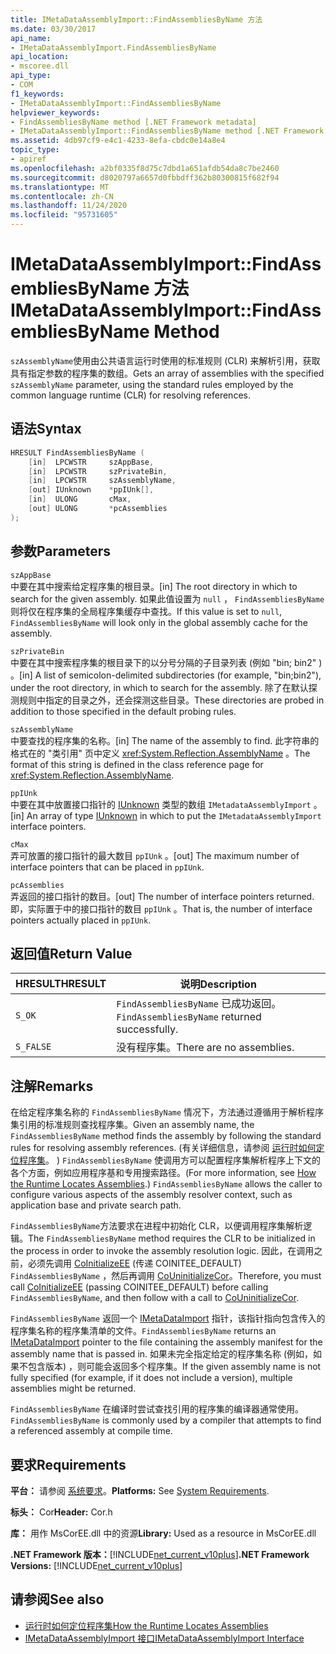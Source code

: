 ```yaml
---
title: IMetaDataAssemblyImport::FindAssembliesByName 方法
ms.date: 03/30/2017
api_name:
- IMetaDataAssemblyImport.FindAssembliesByName
api_location:
- mscoree.dll
api_type:
- COM
f1_keywords:
- IMetaDataAssemblyImport::FindAssembliesByName
helpviewer_keywords:
- FindAssembliesByName method [.NET Framework metadata]
- IMetaDataAssemblyImport::FindAssembliesByName method [.NET Framework metadata]
ms.assetid: 4db97cf9-e4c1-4233-8efa-cbdc0e14a8e4
topic_type:
- apiref
ms.openlocfilehash: a2bf0335f8d75c7dbd1a651afdb54da8c7be2460
ms.sourcegitcommit: d8020797a6657d0fbbdff362b80300815f682f94
ms.translationtype: MT
ms.contentlocale: zh-CN
ms.lasthandoff: 11/24/2020
ms.locfileid: "95731605"
---
```

# <a name="imetadataassemblyimportfindassembliesbyname-method"></a><span data-ttu-id="d8b89-102">IMetaDataAssemblyImport::FindAssembliesByName 方法</span><span class="sxs-lookup"><span data-stu-id="d8b89-102">IMetaDataAssemblyImport::FindAssembliesByName Method</span></span>

<span data-ttu-id="d8b89-103">`szAssemblyName`使用由公共语言运行时使用的标准规则 (CLR) 来解析引用，获取具有指定参数的程序集的数组。</span><span class="sxs-lookup"><span data-stu-id="d8b89-103">Gets an array of assemblies with the specified `szAssemblyName` parameter, using the standard rules employed by the common language runtime (CLR) for resolving references.</span></span>  
  
## <a name="syntax"></a><span data-ttu-id="d8b89-104">语法</span><span class="sxs-lookup"><span data-stu-id="d8b89-104">Syntax</span></span>  
  
```cpp  
HRESULT FindAssembliesByName (  
    [in]  LPCWSTR     szAppBase,
    [in]  LPCWSTR     szPrivateBin,
    [in]  LPCWSTR     szAssemblyName,
    [out] IUnknown    *ppIUnk[],
    [in]  ULONG       cMax,
    [out] ULONG       *pcAssemblies  
);  
```  
  
## <a name="parameters"></a><span data-ttu-id="d8b89-105">参数</span><span class="sxs-lookup"><span data-stu-id="d8b89-105">Parameters</span></span>  

 `szAppBase`  
 <span data-ttu-id="d8b89-106">中要在其中搜索给定程序集的根目录。</span><span class="sxs-lookup"><span data-stu-id="d8b89-106">[in] The root directory in which to search for the given assembly.</span></span> <span data-ttu-id="d8b89-107">如果此值设置为 `null` ， `FindAssembliesByName` 则将仅在程序集的全局程序集缓存中查找。</span><span class="sxs-lookup"><span data-stu-id="d8b89-107">If this value is set to `null`, `FindAssembliesByName` will look only in the global assembly cache for the assembly.</span></span>  
  
 `szPrivateBin`  
 <span data-ttu-id="d8b89-108">中要在其中搜索程序集的根目录下的以分号分隔的子目录列表 (例如 "bin; bin2" ) 。</span><span class="sxs-lookup"><span data-stu-id="d8b89-108">[in] A list of semicolon-delimited subdirectories (for example, "bin;bin2"), under the root directory, in which to search for the assembly.</span></span> <span data-ttu-id="d8b89-109">除了在默认探测规则中指定的目录之外，还会探测这些目录。</span><span class="sxs-lookup"><span data-stu-id="d8b89-109">These directories are probed in addition to those specified in the default probing rules.</span></span>  
  
 `szAssemblyName`  
 <span data-ttu-id="d8b89-110">中要查找的程序集的名称。</span><span class="sxs-lookup"><span data-stu-id="d8b89-110">[in] The name of the assembly to find.</span></span> <span data-ttu-id="d8b89-111">此字符串的格式在的 "类引用" 页中定义 <xref:System.Reflection.AssemblyName> 。</span><span class="sxs-lookup"><span data-stu-id="d8b89-111">The format of this string is defined in the class reference page for <xref:System.Reflection.AssemblyName>.</span></span>  
  
 `ppIUnk`  
 <span data-ttu-id="d8b89-112">中要在其中放置接口指针的 [IUnknown](/cpp/atl/iunknown) 类型的数组 `IMetadataAssemblyImport` 。</span><span class="sxs-lookup"><span data-stu-id="d8b89-112">[in] An array of type [IUnknown](/cpp/atl/iunknown) in which to put the `IMetadataAssemblyImport` interface pointers.</span></span>  
  
 `cMax`  
 <span data-ttu-id="d8b89-113">弄可放置的接口指针的最大数目 `ppIUnk` 。</span><span class="sxs-lookup"><span data-stu-id="d8b89-113">[out] The maximum number of interface pointers that can be placed in `ppIUnk`.</span></span>  
  
 `pcAssemblies`  
 <span data-ttu-id="d8b89-114">弄返回的接口指针的数目。</span><span class="sxs-lookup"><span data-stu-id="d8b89-114">[out] The number of interface pointers returned.</span></span> <span data-ttu-id="d8b89-115">即，实际置于中的接口指针的数目 `ppIUnk` 。</span><span class="sxs-lookup"><span data-stu-id="d8b89-115">That is, the number of interface pointers actually placed in `ppIUnk`.</span></span>  
  
## <a name="return-value"></a><span data-ttu-id="d8b89-116">返回值</span><span class="sxs-lookup"><span data-stu-id="d8b89-116">Return Value</span></span>  
  
|<span data-ttu-id="d8b89-117">HRESULT</span><span class="sxs-lookup"><span data-stu-id="d8b89-117">HRESULT</span></span>|<span data-ttu-id="d8b89-118">说明</span><span class="sxs-lookup"><span data-stu-id="d8b89-118">Description</span></span>|  
|-------------|-----------------|  
|`S_OK`|<span data-ttu-id="d8b89-119">`FindAssembliesByName` 已成功返回。</span><span class="sxs-lookup"><span data-stu-id="d8b89-119">`FindAssembliesByName` returned successfully.</span></span>|  
|`S_FALSE`|<span data-ttu-id="d8b89-120">没有程序集。</span><span class="sxs-lookup"><span data-stu-id="d8b89-120">There are no assemblies.</span></span>|  
  
## <a name="remarks"></a><span data-ttu-id="d8b89-121">注解</span><span class="sxs-lookup"><span data-stu-id="d8b89-121">Remarks</span></span>  

 <span data-ttu-id="d8b89-122">在给定程序集名称的 `FindAssembliesByName` 情况下，方法通过遵循用于解析程序集引用的标准规则查找程序集。</span><span class="sxs-lookup"><span data-stu-id="d8b89-122">Given an assembly name, the `FindAssembliesByName` method finds the assembly by following the standard rules for resolving assembly references.</span></span> <span data-ttu-id="d8b89-123"> (有关详细信息，请参阅 [运行时如何定位程序集](../../deployment/how-the-runtime-locates-assemblies.md)。 ) `FindAssembliesByName` 使调用方可以配置程序集解析程序上下文的各个方面，例如应用程序基和专用搜索路径。</span><span class="sxs-lookup"><span data-stu-id="d8b89-123">(For more information, see [How the Runtime Locates Assemblies](../../deployment/how-the-runtime-locates-assemblies.md).) `FindAssembliesByName` allows the caller to configure various aspects of the assembly resolver context, such as application base and private search path.</span></span>  
  
 <span data-ttu-id="d8b89-124">`FindAssembliesByName`方法要求在进程中初始化 CLR，以便调用程序集解析逻辑。</span><span class="sxs-lookup"><span data-stu-id="d8b89-124">The `FindAssembliesByName` method requires the CLR to be initialized in the process in order to invoke the assembly resolution logic.</span></span> <span data-ttu-id="d8b89-125">因此，在调用之前，必须先调用 [CoInitializeEE](../hosting/coinitializeee-function.md) (传递 COINITEE_DEFAULT) `FindAssembliesByName` ，然后再调用 [CoUninitializeCor](../hosting/couninitializecor-function.md)。</span><span class="sxs-lookup"><span data-stu-id="d8b89-125">Therefore, you must call [CoInitializeEE](../hosting/coinitializeee-function.md) (passing COINITEE_DEFAULT) before calling `FindAssembliesByName`, and then follow with a call to [CoUninitializeCor](../hosting/couninitializecor-function.md).</span></span>  
  
 <span data-ttu-id="d8b89-126">`FindAssembliesByName` 返回一个 [IMetaDataImport](imetadataimport-interface.md) 指针，该指针指向包含传入的程序集名称的程序集清单的文件。</span><span class="sxs-lookup"><span data-stu-id="d8b89-126">`FindAssembliesByName` returns an [IMetaDataImport](imetadataimport-interface.md) pointer to the file containing the assembly manifest for the assembly name that is passed in.</span></span> <span data-ttu-id="d8b89-127">如果未完全指定给定的程序集名称 (例如，如果不包含版本) ，则可能会返回多个程序集。</span><span class="sxs-lookup"><span data-stu-id="d8b89-127">If the given assembly name is not fully specified (for example, if it does not include a version), multiple assemblies might be returned.</span></span>  
  
 <span data-ttu-id="d8b89-128">`FindAssembliesByName` 在编译时尝试查找引用的程序集的编译器通常使用。</span><span class="sxs-lookup"><span data-stu-id="d8b89-128">`FindAssembliesByName` is commonly used by a compiler that attempts to find a referenced assembly at compile time.</span></span>  
  
## <a name="requirements"></a><span data-ttu-id="d8b89-129">要求</span><span class="sxs-lookup"><span data-stu-id="d8b89-129">Requirements</span></span>  

 <span data-ttu-id="d8b89-130">**平台：** 请参阅 [系统要求](../../get-started/system-requirements.md)。</span><span class="sxs-lookup"><span data-stu-id="d8b89-130">**Platforms:** See [System Requirements](../../get-started/system-requirements.md).</span></span>  
  
 <span data-ttu-id="d8b89-131">**标头：** Cor</span><span class="sxs-lookup"><span data-stu-id="d8b89-131">**Header:** Cor.h</span></span>  
  
 <span data-ttu-id="d8b89-132">**库：** 用作 MsCorEE.dll 中的资源</span><span class="sxs-lookup"><span data-stu-id="d8b89-132">**Library:** Used as a resource in MsCorEE.dll</span></span>  
  
 <span data-ttu-id="d8b89-133">**.NET Framework 版本：**[!INCLUDE[net_current_v10plus](../../../../includes/net-current-v10plus-md.md)]</span><span class="sxs-lookup"><span data-stu-id="d8b89-133">**.NET Framework Versions:** [!INCLUDE[net_current_v10plus](../../../../includes/net-current-v10plus-md.md)]</span></span>  
  
## <a name="see-also"></a><span data-ttu-id="d8b89-134">请参阅</span><span class="sxs-lookup"><span data-stu-id="d8b89-134">See also</span></span>

- [<span data-ttu-id="d8b89-135">运行时如何定位程序集</span><span class="sxs-lookup"><span data-stu-id="d8b89-135">How the Runtime Locates Assemblies</span></span>](../../deployment/how-the-runtime-locates-assemblies.md)
- [<span data-ttu-id="d8b89-136">IMetaDataAssemblyImport 接口</span><span class="sxs-lookup"><span data-stu-id="d8b89-136">IMetaDataAssemblyImport Interface</span></span>](imetadataassemblyimport-interface.md)
